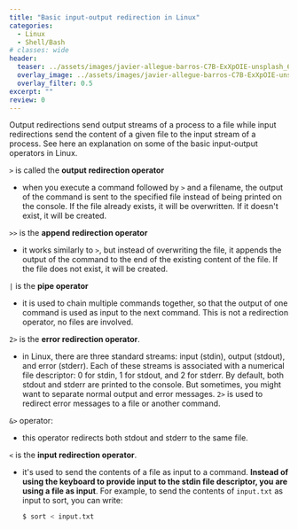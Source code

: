 ```yaml
---
title: "Basic input-output redirection in Linux"
categories:
  - Linux
  - Shell/Bash
# classes: wide
header:
  teaser: ../assets/images/javier-allegue-barros-C7B-ExXpOIE-unsplash_640x430.jpg
  overlay_image: ../assets/images/javier-allegue-barros-C7B-ExXpOIE-unsplash_5434x3623.jpg
  overlay_filter: 0.5
excerpt: ""
review: 0
---
```

Output redirections send output streams of a process to a file while input redirections send the content of a given file to the input stream of a process. See here an explanation on some of the basic input-output operators in Linux. 

`>` is called the **output redirection operator** 
  - when you execute a command followed by `>` and a filename, the output of the command is sent to the specified file instead of being printed on the console. If the file already exists, it will be overwritten. If it doesn't exist, it will be created.  
  
`>>` is the **append redirection operator**
  -  it works similarly to `>`, but instead of overwriting the file, it appends the output of the command to the end of the existing content of the file. If the file does not exist, it will be created.  
  
`|` is the **pipe operator** 
  - it is used to chain multiple commands together, so that the output of one command is used as input to the next command. This is not a redirection operator, no files are involved.
  
`2>` is the **error redirection operator**. 
  - in Linux, there are three standard streams: input (stdin), output (stdout), and error (stderr). Each of these streams is associated with a numerical file descriptor: 0 for stdin, 1 for stdout, and 2 for stderr. By default, both stdout and stderr are printed to the console. But sometimes, you might want to separate normal output and error messages. `2>` is used to redirect error messages to a file or another command. 
  
`&>` operator:
  - this operator redirects both stdout and stderr to the same file.  
   
`<` is the **input redirection operator**. 
  - it's used to send the contents of a file as input to a command. **Instead of using the keyboard to provide input to the stdin file descriptor, you are using a file as input**. For example, to send the contents of `input.txt` as input to sort, you can write: 
    ```bash 
    $ sort < input.txt
    ```
